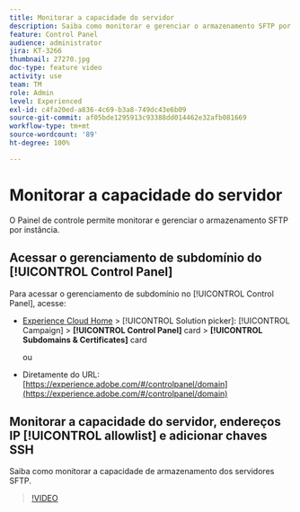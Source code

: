 ```yaml
---
title: Monitorar a capacidade do servidor
description: Saiba como monitorar e gerenciar o armazenamento SFTP por instância e adicionar endereços IP à lista de permissões.
feature: Control Panel
audience: administrator
jira: KT-3266
thumbnail: 27270.jpg
doc-type: feature video
activity: use
team: TM
role: Admin
level: Experienced
exl-id: c4fa20ed-a836-4c69-b3a8-749dc43e6b09
source-git-commit: af05bde1295913c93388dd014462e32afb081669
workflow-type: tm+mt
source-wordcount: '89'
ht-degree: 100%

---
```


# Monitorar a capacidade do servidor

O Painel de controle permite monitorar e gerenciar o armazenamento SFTP por instância.

## Acessar o gerenciamento de subdomínio do [!UICONTROL Control Panel]

Para acessar o gerenciamento de subdomínio no [!UICONTROL Control Panel], acesse:

* [Experience Cloud Home](https://experience.adobe.com/#/home) > [!UICONTROL Solution picker]: [!UICONTROL Campaign] > **[!UICONTROL Control Panel]** card > **[!UICONTROL Subdomains & Certificates]** card

  ou
* Diretamente do URL: [https://experience.adobe.com/#/controlpanel/domain](https://experience.adobe.com/#/controlpanel/domain)

## Monitorar a capacidade do servidor, endereços IP [!UICONTROL allowlist] e adicionar chaves SSH

Saiba como monitorar a capacidade de armazenamento dos servidores SFTP.

>[!VIDEO](https://video.tv.adobe.com/v/27270?quality=12&learn=0n)

